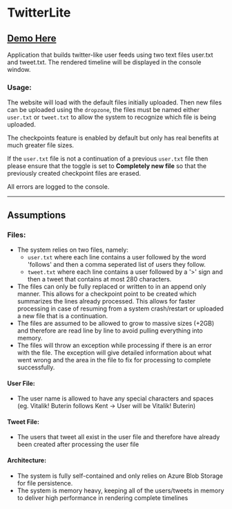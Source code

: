 # TwitterLite

## [Demo Here](https://twitterlite.azurewebsites.net/)

Application that builds twitter-like user feeds using two text files user.txt and tweet.txt. The rendered timeline will be displayed in the console window.

### Usage:
The website will load with the default files initially uploaded. Then new files can be uploaded using the `dropzone`, the files must be named either `user.txt` or `tweet.txt` to allow the system to recognize which file is being uploaded. 

The checkpoints feature is enabled by default but only has real benefits at much greater file sizes. 

If the `user.txt` file is not a continuation of a previous `user.txt` file then please ensure that the toggle is set to **Completely new file** so that the previously created checkpoint files are erased.

All errors are logged to the console.

---

## Assumptions

### Files:
  - The system relies on two files, namely:
    - `user.txt` where each line contains a user followed by the word 'follows' and then a comma seperated list of users they follow.
    - `tweet.txt` where each line contains a user followed by a '>' sign and then a tweet that contains at most 280 characters.
  - The files can only be fully replaced or written to in an append only manner. This allows for a checkpoint point to be created which summarizes the lines already processed. This allows for faster processing in case of resuming from a system crash/restart or uploaded a new file that is a continuation.
  - The files are assumed to be allowed to grow to massive sizes (+2GB) and therefore are read line by line to avoid pulling everything into memory.
  - The files will throw an exception while processing if there is an error with the file. The exception will give detailed information about what went wrong and the area in the file to fix for processing to complete successfully.

#### User File:
  - The user name is allowed to have any special characters and spaces (eg. Vitalik! Buterin follows Kent -> User will be Vitalik! Buterin)

#### Tweet File:
- The users that tweet all exist in the user file and therefore have already been created after processing the user file

#### Architecture:
  - The system is fully self-contained and only relies on Azure Blob Storage for file persistence.
  - The system is memory heavy, keeping all of the users/tweets in memory to deliver high performance in rendering complete timelines
